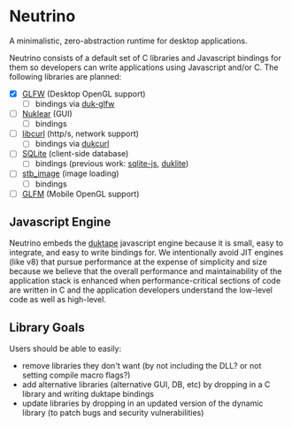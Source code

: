 # Neutrino

A minimalistic, zero-abstraction runtime for desktop applications.

Neutrino consists of a default set of C libraries and Javascript bindings for them so developers can write applications using Javascript and/or C. The following libraries are planned:

* [x] [GLFW](https://www.glfw.org) (Desktop OpenGL support)
  * [ ] bindings via [duk-glfw](https://github.com/lzubiaur/duk-glfw)
* [ ] [Nuklear](https://github.com/vurtun/nuklear) (GUI)
  * [ ] bindings
* [ ] [libcurl](https://curl.haxx.se/libcurl/) (http/s, network support)
  * [ ] bindings via [dukcurl](https://github.com/creationix/dukcurl)
* [ ] [SQLite](https://sqlite.org/index.html) (client-side database)
  * [ ] bindings (previous work: [sqlite-js](https://github.com/abiliojr/sqlite-js), [duklite](https://github.com/fasterthanlime/duklite))
* [ ] [stb_image](https://github.com/nothings/stb) (image loading)
  * [ ] bindings
* [ ] [GLFM](https://github.com/brackeen/glfm) (Mobile OpenGL support)

## Javascript Engine

Neutrino embeds the [duktape](https://duktape.org) javascript engine because it is small, easy to integrate, and easy to write bindings for. We intentionally avoid JIT engines (like v8) that pursue performance at the expense of simplicity and size because we believe that the overall performance and maintainability of the application stack is enhanced when performance-critical sections of code are written in C and the application developers understand the low-level code as well as high-level.

## Library Goals

Users should be able to easily:

* remove libraries they don't want (by not including the DLL? or not setting compile macro flags?)
* add alternative libraries (alternative GUI, DB, etc) by dropping in a C library and writing duktape bindings
* update libraries by dropping in an updated version of the dynamic library (to patch bugs and security vulnerabilities)
